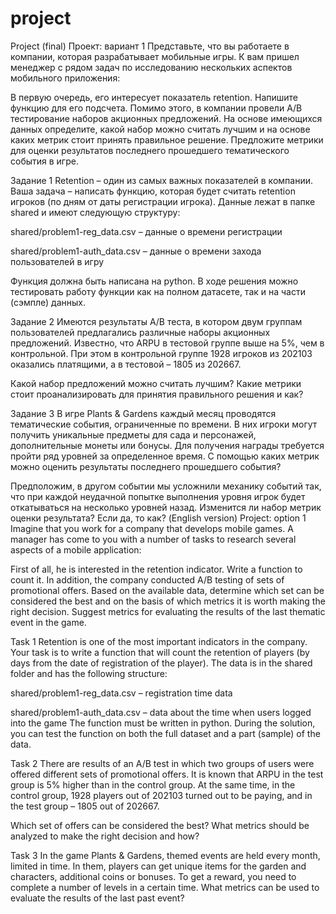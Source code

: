 # project
Project (final)
Проект: вариант 1
Представьте, что вы работаете в компании, которая разрабатывает мобильные игры. К вам пришел менеджер с рядом задач по исследованию нескольких аспектов мобильного приложения:

В первую очередь, его интересует показатель retention. Напишите функцию для его подсчета.
Помимо этого, в компании провели A/B тестирование наборов акционных предложений. На основе имеющихся данных определите, какой набор можно считать лучшим и на основе каких метрик стоит принять правильное решение.
Предложите метрики для оценки результатов последнего прошедшего тематического события в игре.
 
Задание 1
Retention – один из самых важных показателей в компании. Ваша задача – написать функцию, которая будет считать retention игроков (по дням от даты регистрации игрока). Данные лежат в папке shared и имеют следующую структуру:

shared/problem1-reg_data.csv – данные о времени регистрации

shared/problem1-auth_data.csv – данные о времени захода пользователей в игру

Функция должна быть написана на python. В ходе решения можно тестировать работу функции как на полном датасете, так и на части (сэмпле) данных.

Задание 2
Имеются результаты A/B теста, в котором двум группам пользователей предлагались различные наборы акционных предложений. Известно, что ARPU в тестовой группе выше на 5%, чем в контрольной. При этом в контрольной группе 1928 игроков из 202103 оказались платящими, а в тестовой – 1805 из 202667.

Какой набор предложений можно считать лучшим? Какие метрики стоит проанализировать для принятия правильного решения и как?

Задание 3
В игре Plants & Gardens каждый месяц проводятся тематические события, ограниченные по времени. В них игроки могут получить уникальные предметы для сада и персонажей, дополнительные монеты или бонусы. Для получения награды требуется пройти ряд уровней за определенное время. С помощью каких метрик можно оценить результаты последнего прошедшего события?

Предположим, в другом событии мы усложнили механику событий так, что при каждой неудачной попытке выполнения уровня игрок будет откатываться на несколько уровней назад. Изменится ли набор метрик оценки результата? Если да, то как?
(English version)
Project: option 1
Imagine that you work for a company that develops mobile games. A manager has come to you with a number of tasks to research several aspects of a mobile application:

First of all, he is interested in the retention indicator. Write a function to count it.
In addition, the company conducted A/B testing of sets of promotional offers. Based on the available data, determine which set can be considered the best and on the basis of which metrics it is worth making the right decision.
Suggest metrics for evaluating the results of the last thematic event in the game.
 
Task 1
Retention is one of the most important indicators in the company. Your task is to write a function that will count the retention of players (by days from the date of registration of the player). The data is in the shared folder and has the following structure:

shared/problem1-reg_data.csv – registration time data

shared/problem1-auth_data.csv – data about the time when users logged into the game
The function must be written in python. During the solution, you can test the function on both the full dataset and a part (sample) of the data.

Task 2
There are results of an A/B test in which two groups of users were offered different sets of promotional offers. It is known that ARPU in the test group is 5% higher than in the control group. At the same time, in the control group, 1928 players out of 202103 turned out to be paying, and in the test group – 1805 out of 202667.

Which set of offers can be considered the best? What metrics should be analyzed to make the right decision and how?

Task 3
In the game Plants & Gardens, themed events are held every month, limited in time. In them, players can get unique items for the garden and characters, additional coins or bonuses. To get a reward, you need to complete a number of levels in a certain time. What metrics can be used to evaluate the results of the last past event?
